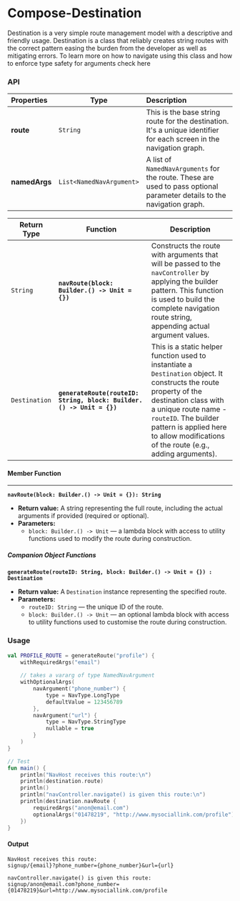 # Compose-Destination
Destination is a very simple route management model with a descriptive and friendly usage. Destination is a class that reliably creates string routes with the correct pattern easing the burden from the developer as well as mitigating errors. To learn more on how to navigate using this class and how to enforce type safety for arguments check here
### API
| Properties    | Type                     | Description                                                                                                             |
| :------------ | ------------------------ | :---------------------------------------------------------------------------------------------------------------------- |
| **route**     | `String`                 | This is the base string route for the destination. It's a unique identifier for each screen in the navigation graph.    |
| **namedArgs** | `List<NamedNavArgument>` | A list of `NamedNavArguments` for the route. These are used to pass optional parameter details to the navigation graph. |

| Return Type   | Function                                                             | Description                                                                                                                                                                                                                                                                    |
| ------------- | -------------------------------------------------------------------- | ------------------------------------------------------------------------------------------------------------------------------------------------------------------------------------------------------------------------------------------------------------------------------ |
| `String`      | **`navRoute(block: Builder.() -> Unit = {})`**                       | Constructs the route with arguments that will be passed to the `navController` by applying the builder pattern. This function is used to build the complete navigation route string, appending actual argument values.                                                         |
| `Destination` | **`generateRoute(routeID: String, block: Builder.() -> Unit = {})`** | This is a static helper function used to instantiate a `Destination` object. It constructs the route property of the destination class with a unique route name - `routeID`. The builder pattern is applied here to allow modifications of the route (e.g., adding arguments). |

#### **Member Function**
---
**`navRoute(block: Builder.() -> Unit = {}): String`**
- **Return value:** A string representing the full route, including the actual arguments if provided (required or optional).
- **Parameters:**
	- `block: Builder.() -> Unit` — a lambda block with access to utility functions used to modify the route during construction.

##### **Companion Object Functions**

**`generateRoute(routeID: String, block: Builder.() -> Unit = {}) : Destination`** 
- **Return value:**  A `Destination` instance representing the specified route.
- **Parameters:**
	- `routeID: String` — the unique ID of the route.
	- `block: Builder.() -> Unit` — an optional lambda block with access to utility functions used to  customise the route during construction.

### Usage
```kotlin
val PROFILE_ROUTE = generateRoute("profile") {  
    withRequiredArgs("email")
      
    // takes a vararg of type NamedNavArgument
    withOptionalArgs( 
	    navArgument("phone_number") {  
	        type = NavType.LongType  
	        defaultValue = 123456789  
	    },
	    navArgument("url") {  
	        type = NavType.StringType  
	        nullable = true  
	    }
	) 
}

// Test
fun main() {
	println("NavHost receives this route:\n")
	println(destination.route)
	println()
	println("navController.navigate() is given this route:\n")
	println(destination.navRoute {
		requiredArgs("anon@email.com")
		optionalArgs("01478219", "http://www.mysociallink.com/profile")
	})
}
```

#### Output
```shell
NavHost receives this route:
signup/{email}?phone_number={phone_number}&url={url}

navController.navigate() is given this route:
signup/anon@email.com?phone_number={01478219}&url=http://www.mysociallink.com/profile
```
